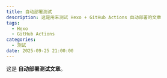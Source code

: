 ```yaml
---
title: 自动部署测试
description: 这是用来测试 Hexo + GitHub Actions 自动部署的文章
tags:
  - Hexo
  - GitHub Actions
categories:
  - 测试
date: 2025-09-25 21:00:00
---
```


这是 **自动部署测试文章**。  
